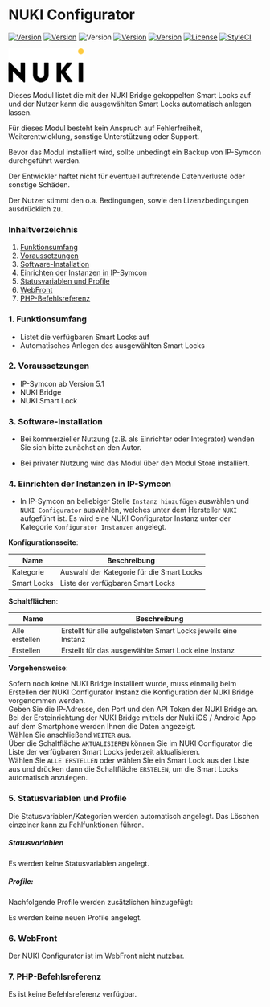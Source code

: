 # NUKI Configurator

[![Version](https://img.shields.io/badge/Symcon_Version-5.1>-red.svg)](https://www.symcon.de/service/dokumentation/entwicklerbereich/sdk-tools/sdk-php/)
[![Version](https://img.shields.io/badge/Modul_Version-1.04-blue.svg)]()
![Version](https://img.shields.io/badge/Modul_Build-1006-blue.svg)
[![Version](https://img.shields.io/badge/Code-PHP-blue.svg)]()
[![Version](https://img.shields.io/badge/API_Version-1.07-yellow.svg)](https://nuki.io/wp-content/uploads/2018/04/20180330-Bridge-API-v1.7.pdf)
[![License](https://img.shields.io/badge/License-CC%20BY--NC--SA%204.0-green.svg)](https://creativecommons.org/licenses/by-nc-sa/4.0/)
[![StyleCI](https://github.styleci.io/repos/71931303/shield?branch=master&style=flat)](https://github.styleci.io/repos/71931303)

![Image](../imgs/nuki-logo-black.png)

Dieses Modul listet die mit der NUKI Bridge gekoppelten Smart Locks auf und der Nutzer kann die ausgewählten Smart Locks automatisch anlegen lassen.

Für dieses Modul besteht kein Anspruch auf Fehlerfreiheit, Weiterentwicklung, sonstige Unterstützung oder Support.

Bevor das Modul installiert wird, sollte unbedingt ein Backup von IP-Symcon durchgeführt werden.

Der Entwickler haftet nicht für eventuell auftretende Datenverluste oder sonstige Schäden.

Der Nutzer stimmt den o.a. Bedingungen, sowie den Lizenzbedingungen ausdrücklich zu.

### Inhaltverzeichnis

1. [Funktionsumfang](#1-funktionsumfang)
2. [Voraussetzungen](#2-voraussetzungen)
3. [Software-Installation](#3-software-installation)
4. [Einrichten der Instanzen in IP-Symcon](#4-einrichten-der-instanzen-in-ip-symcon)
5. [Statusvariablen und Profile](#5-statusvariablen-und-profile)
6. [WebFront](#6-webfront)
7. [PHP-Befehlsreferenz](#7-php-befehlsreferenz)

### 1. Funktionsumfang

* Listet die verfügbaren Smart Locks auf
* Automatisches Anlegen des ausgewählten Smart Locks

### 2. Voraussetzungen

- IP-Symcon ab Version 5.1
- NUKI Bridge
- NUKI Smart Lock

### 3. Software-Installation

- Bei kommerzieller Nutzung (z.B. als Einrichter oder Integrator) wenden Sie sich bitte zunächst an den Autor.
  
- Bei privater Nutzung wird das Modul über den Modul Store installiert.

### 4. Einrichten der Instanzen in IP-Symcon

- In IP-Symcon an beliebiger Stelle `Instanz hinzufügen` auswählen und `NUKI Configurator` auswählen, welches unter dem Hersteller `NUKI` aufgeführt ist. Es wird eine NUKI Configurator Instanz unter der Kategorie `Konfigurator Instanzen` angelegt.  

__Konfigurationsseite__:

Name        | Beschreibung
----------- | ---------------------------------
Kategorie   | Auswahl der Kategorie für die Smart Locks
Smart Locks | Liste der verfügbaren Smart Locks

__Schaltflächen__:

Name            | Beschreibung
--------------- | ---------------------------------
Alle erstellen  | Erstellt für alle aufgelisteten Smart Locks jeweils eine Instanz
Erstellen       | Erstellt für das ausgewählte Smart Lock eine Instanz        

__Vorgehensweise__:

Sofern noch keine NUKI Bridge installiert wurde, muss einmalig beim Erstellen der NUKI Configurator Instanz die Konfiguration der NUKI Bridge vorgenommen werden.  
Geben Sie die IP-Adresse, den Port und den API Token der NUKI Bridge an. 
Bei der Ersteinrichtung der NUKI Bridge mittels der Nuki iOS / Android App auf dem Smartphone werden Ihnen die Daten angezeigt.  
Wählen Sie anschließend `WEITER` aus.  
Über die Schaltfläche `AKTUALISIEREN` können Sie im NUKI Configurator die Liste der verfügbaren Smart Locks jederzeit aktualisieren.  
Wählen Sie `ALLE ERSTELLEN` oder wählen Sie ein Smart Lock aus der Liste aus und drücken dann die Schaltfläche `ERSTELEN`, um die Smart Locks automatisch anzulegen.

### 5. Statusvariablen und Profile

Die Statusvariablen/Kategorien werden automatisch angelegt. Das Löschen einzelner kann zu Fehlfunktionen führen.

##### Statusvariablen

Es werden keine Statusvariablen angelegt.

##### Profile:

Nachfolgende Profile werden zusätzlichen hinzugefügt:

Es werden keine neuen Profile angelegt.

### 6. WebFront

Der NUKI Configurator ist im WebFront nicht nutzbar.  

### 7. PHP-Befehlsreferenz

Es ist keine Befehlsreferenz verfügbar.